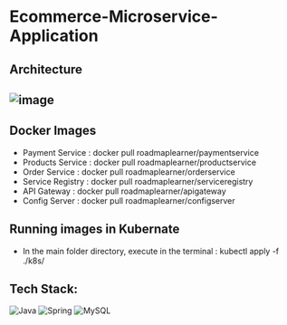 # Ecommerce-Microservice-Application

## Architecture
![image](https://github.com/user-attachments/assets/1832de73-71e8-46e3-8b95-13dcc08929ff)
----
## Docker Images

- Payment Service : docker pull roadmaplearner/paymentservice
- Products Service : docker pull roadmaplearner/productservice
- Order Service : docker pull roadmaplearner/orderservice
- Service Registry : docker pull roadmaplearner/serviceregistry
- API Gateway : docker pull roadmaplearner/apigateway
- Config Server : docker pull roadmaplearner/configserver

## Running images in Kubernate
- In the main folder directory, execute in the terminal : kubectl apply -f ./k8s/

## Tech Stack:
![Java](https://img.shields.io/badge/java-%23ED8B00.svg?style=for-the-badge&logo=java&logoColor=white) ![Spring](https://img.shields.io/badge/Spring-6DB33F?style=for-the-badge&logo=spring&logoColor=white)
![MySQL](https://img.shields.io/badge/MySQL-00000F?style=for-the-badge&logo=mysql&logoColor=white) 


